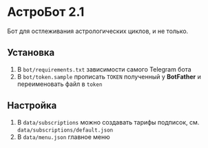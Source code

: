 # АстроБот 2.1

Бот для остлеживания астрологических циклов, и не только.

## Установка
1. В `bot/requirements.txt` зависимости самого Telegram бота
2. В `bot/token.sample` прописать `TOKEN` полученный у **BotFather** и переименовать файл в `token`

## Настройка
1. В `data/subscriptions` можно создавать тарифы подписок, см. `data/subscriptions/default.json`
2. В `data/menu.json` главное меню


